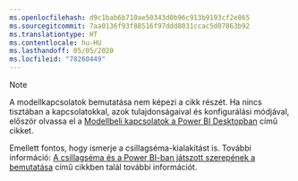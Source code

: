 ```yaml
---
ms.openlocfilehash: d9c1bab6b710ae50343d0b96c913b9193cf2e865
ms.sourcegitcommit: 7aa0136f93f88516f97ddd8031ccac5d07863b92
ms.translationtype: HT
ms.contentlocale: hu-HU
ms.lasthandoff: 05/05/2020
ms.locfileid: "78260449"
---
```

> [!NOTE]
> A modellkapcsolatok bemutatása nem képezi a cikk részét. Ha nincs tisztában a kapcsolatokkal, azok tulajdonságaival és konfigurálási módjával, először olvassa el a [Modellbeli kapcsolatok a Power BI Desktopban](../../desktop-relationships-understand.md) című cikket.
>
> Emellett fontos, hogy ismerje a csillagséma-kialakítást is. További információ: [A csillagséma és a Power BI-ban játszott szerepének a bemutatása](../star-schema.md) című cikkben talál további információt.